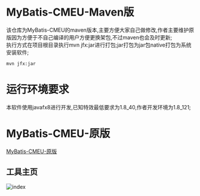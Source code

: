 # MyBatis-CMEU-Maven版
该仓库为MyBatis-CMEU的maven版本,主要方便大家自己做修改,作者主要维护原版因为方便于不自己编译的用户方便更换架包,不过maven也会及时更新;<br/>
执行方式在项目根目录执行mvn jfx:jar进行打包;jar打包为jar包native打包为系统安装软件;<br/>
```html
mvn jfx:jar
```
# 运行环境要求
本软件使用javafx8进行开发,已知特效最低要求为1.8_40,作者开发环境为1.8_121;<br/>

# MyBatis-CMEU-原版

[MyBatis-CMEU-原版](https://github.com/shenzhenMirren/MyBatis-CMEU/)<br/>

## 工具主页<br/>
![index](https://raw.githubusercontent.com/shenzhenMirren/MyBatis-CMEU-DOC/master/resource/images/index.png)